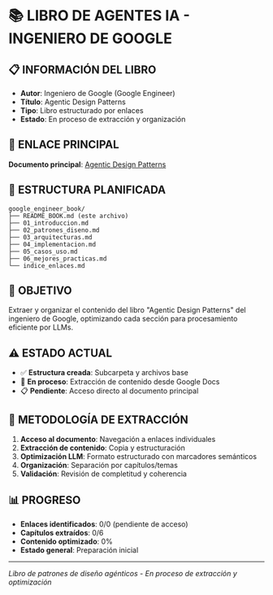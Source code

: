 # 📚 LIBRO DE AGENTES IA - INGENIERO DE GOOGLE

## 📋 INFORMACIÓN DEL LIBRO
- **Autor**: Ingeniero de Google (Google Engineer)
- **Título**: Agentic Design Patterns
- **Tipo**: Libro estructurado por enlaces
- **Estado**: En proceso de extracción y organización

## 🔗 ENLACE PRINCIPAL
**Documento principal**: [Agentic Design Patterns](https://docs.google.com/document/d/1rsaK53T3Lg5KoGwvf8ukOUvbELRtH-V0LnOIFDxBryE/edit?tab=t.0)

## 📁 ESTRUCTURA PLANIFICADA
```
google_engineer_book/
├── README_BOOK.md (este archivo)
├── 01_introduccion.md
├── 02_patrones_diseno.md
├── 03_arquitecturas.md
├── 04_implementacion.md
├── 05_casos_uso.md
├── 06_mejores_practicas.md
└── indice_enlaces.md
```

## 🎯 OBJETIVO
Extraer y organizar el contenido del libro "Agentic Design Patterns" del ingeniero de Google, optimizando cada sección para procesamiento eficiente por LLMs.

## ⚠️ ESTADO ACTUAL
- ✅ **Estructura creada**: Subcarpeta y archivos base
- 🔄 **En proceso**: Extracción de contenido desde Google Docs
- 📋 **Pendiente**: Acceso directo al documento principal

## 🔧 METODOLOGÍA DE EXTRACCIÓN
1. **Acceso al documento**: Navegación a enlaces individuales
2. **Extracción de contenido**: Copia y estructuración
3. **Optimización LLM**: Formato estructurado con marcadores semánticos
4. **Organización**: Separación por capítulos/temas
5. **Validación**: Revisión de completitud y coherencia

## 📊 PROGRESO
- **Enlaces identificados**: 0/0 (pendiente de acceso)
- **Capítulos extraídos**: 0/6
- **Contenido optimizado**: 0%
- **Estado general**: Preparación inicial

---

*Libro de patrones de diseño agénticos - En proceso de extracción y optimización*
